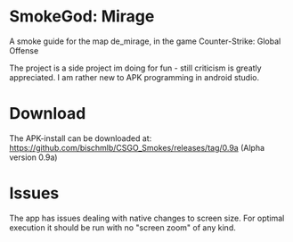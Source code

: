 # SmokeGod: Mirage
A smoke guide for the map de_mirage, in the game Counter-Strike: Global Offense

The project is  a side project im doing for fun - still criticism is greatly appreciated. I am rather new to APK programming in android studio.

# Download
The APK-install can be downloaded at: https://github.com/bischmlb/CSGO_Smokes/releases/tag/0.9a (Alpha version 0.9a)

# Issues
The app has issues dealing with native changes to screen size. For optimal execution it should be run with no "screen zoom" of any kind. 


